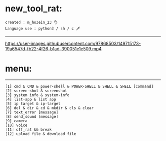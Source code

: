 # new_tool_rat:
    created : m_ho3ein_23 👌
    Language use : python3 / sh / c 🗡️

-------------------------------------------------------------------






https://user-images.githubusercontent.com/97868503/149715173-19a6547d-fb22-4f26-b1ad-390051e1e509.mp4






# menu:
-------------------------------------------------------------------
    [1] cmd & CMD & power-shell & POWER-SHELL & SHELL & SHELL [command]
    [2] screen-shot & screenshot
    [3] system info & system-info
    [4] list-app & list app
    [5] ip target & ip-target
    [6] del & dir & cd & mkdir & cls & clear
    [7] text_error [message]
    [8] send_sound [message]
    [9] camera
    [10] voice
    [11] off_rat && break
    [12] upload file & download file 
    
    
    
